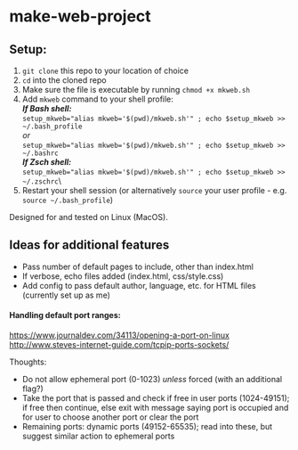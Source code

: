 # make-web-project

## Setup:
1. `git clone` this repo to your location of choice
2. `cd` into the cloned repo
3. Make sure the file is executable by running `chmod +x mkweb.sh`
4. Add `mkweb` command to your shell profile:\
  ***If Bash shell:***\
  `setup_mkweb="alias mkweb='$(pwd)/mkweb.sh'" ; echo $setup_mkweb >> ~/.bash_profile`\
  *or*\
  `setup_mkweb="alias mkweb='$(pwd)/mkweb.sh'" ; echo $setup_mkweb >> ~/.bashrc`\
  ***If Zsch shell:***\
  `setup_mkweb="alias mkweb='$(pwd)/mkweb.sh'" ; echo $setup_mkweb >> ~/.zschrc`\
5. Restart your shell session (or alternatively `source` your user profile - e.g. `source ~/.bash_profile`)

Designed for and tested on Linux (MacOS).

## Ideas for additional features
- Pass number of default pages to include, other than index.html
- If verbose, echo files added (index.html, css/style.css)
- Add config to pass default author, language, etc. for HTML files (currently set up as me)

#### Handling default port ranges:
https://www.journaldev.com/34113/opening-a-port-on-linux
http://www.steves-internet-guide.com/tcpip-ports-sockets/

Thoughts:
- Do not allow ephemeral port (0-1023) *unless* forced (with an additional flag?)
- Take the port that is passed and check if free in user ports (1024-49151); if free then continue, else exit with message saying port is occupied and for user to choose another port or clear the port
- Remaining ports: dynamic ports (49152-65535); read into these, but suggest similar action to ephemeral ports
